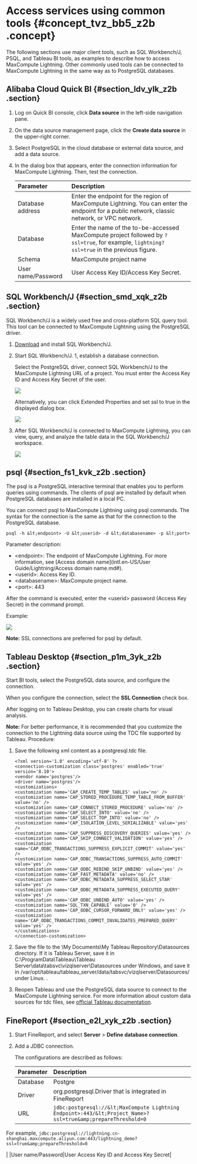 # Access services using common tools {#concept_tvz_bb5_z2b .concept}

The following sections use major client tools, such as SQL Workbench/J, PSQL, and Tableau BI tools, as examples to describe how to access MaxCompute Lightning. Other commonly used tools can be connected to MaxCompute Lightning in the same way as to PostgreSQL databases.

## Alibaba Cloud Quick BI {#section_ldv_ylk_z2b .section}

1.  Log on Quick BI console, click **Data source** in the left-side navigation pane.
2.  On the data source management page, click the **Create data source** in the upper-right corner.
3.  Select PostgreSQL in the cloud database or external data source, and add a data source.
4.  In the dialog box that appears, enter the connection information for MaxCompute Lightning. Then, test the connection.

    |Parameter|Description|
    |:--------|:----------|
    |Database address|Enter the endpoint for the region of MaxCompute Lightning. You can enter the endpoint for a public network, classic network, or VPC network.|
    |Database|Enter the name of the to-be-accessed MaxCompute project followed by `? ssl=true`, for example, `lightning? ssl=true` in the previous figure.|
    |Schema|MaxCompute project name|
    |User name/Password|User Access Key ID/Access Key Secret.|


## SQL Workbench/J {#section_smd_xqk_z2b .section}

SQL Workbench/J is a widely used free and cross-platform SQL query tool. This tool can be connected to MaxCompute Lightning using the PostgreSQL driver.

1.  [Download](http://www.sql-workbench.eu/downloads.html) and install SQL Workbench/J.
2.  Start SQL Workbench/J. 1, establish a database connection.

    Select the PostgreSQL driver, connect SQL Workbench/J to the MaxCompute Lightning URL of a project. You must enter the Access Key ID and Access Key Secret of the user.

    ![](http://static-aliyun-doc.oss-cn-hangzhou.aliyuncs.com/assets/img/20126/153689178911161_en-US.jpg)

    Alternatively, you can click Extended Properties and set ssl to true in the displayed dialog box.

    ![](http://static-aliyun-doc.oss-cn-hangzhou.aliyuncs.com/assets/img/20126/153689178911162_en-US.jpg)

3.  After SQL Workbench/J is connected to MaxCompute Lightning, you can view, query, and analyze the table data in the SQL Workbench/J workspace.

    ![](http://static-aliyun-doc.oss-cn-hangzhou.aliyuncs.com/assets/img/20126/153689178911163_en-US.jpg)


## psql {#section_fs1_kvk_z2b .section}

The psql is a PostgreSQL interactive terminal that enables you to perform queries using commands. The clients of psql are installed by default when PostgreSQL databases are installed in a local PC.

You can connect psql to MaxCompute Lightning using psql commands. The syntax for the connection is the same as that for the connection to the PostgreSQL database.

```
psql -h &lt;endpoint> -U &lt;userid> -d &lt;databasename> -p &lt;port>
```

Parameter description:

-   &lt;endpoint\>: The endpoint of MaxCompute Lightning. For more information, see [Access domain name](intl.en-US/User Guide/Lightning/Access domain name.md#).
-   &lt;userid\>: Access Key ID.
-   &lt;databasename\>: MaxCompute project name.
-   &lt;port\>: 443

After the command is executed, enter the &lt;userid\> password \(Access Key Secret\) in the command prompt.

Example:

![](http://static-aliyun-doc.oss-cn-hangzhou.aliyuncs.com/assets/img/20126/153689178911164_en-US.jpg)

**Note:** SSL connections are preferred for psql by default.

## Tableau Desktop {#section_p1m_3yk_z2b .section}

Start BI tools, select the PostgreSQL data source, and configure the connection.

When you configure the connection, select the **SSL Connection** check box.

After logging on to Tableau Desktop, you can create charts for visual analysis.

**Note:** For better performance, it is recommended that you customize the connection to the Lightning data source using the TDC file supported by Tableau. Procedure:

1.  Save the following xml content as a postgresql.tdc file.

    ```
    <?xml version='1.0' encoding='utf-8' ?>
    <connection-customization class='postgres' enabled='true' version='8.10'>
    <vendor name='postgres'/>
    <driver name='postgres'/>
    <customizations>
    <customization name='CAP_CREATE_TEMP_TABLES' value='no' />
    <customization name='CAP_STORED_PROCEDURE_TEMP_TABLE_FROM_BUFFER' value='no' />
    <customization name='CAP_CONNECT_STORED_PROCEDURE' value='no' />
    <customization name='CAP_SELECT_INTO' value='no' />
    <customization name='CAP_SELECT_TOP_INTO' value='no' />
    <customization name='CAP_ISOLATION_LEVEL_SERIALIZABLE' value='yes' />
    <customization name='CAP_SUPPRESS_DISCOVERY_QUERIES' value='yes' />
    <customization name='CAP_SKIP_CONNECT_VALIDATION' value='yes' />
    <customization name='CAP_ODBC_TRANSACTIONS_SUPPRESS_EXPLICIT_COMMIT' value='yes' />
    <customization name='CAP_ODBC_TRANSACTIONS_SUPPRESS_AUTO_COMMIT' value='yes' />
    <customization name='CAP_ODBC_REBIND_SKIP_UNBIND' value='yes' />
    <customization name='CAP_FAST_METADATA' value='no' />
    <customization name='CAP_ODBC_METADATA_SUPPRESS_SELECT_STAR' value='yes' />
    <customization name='CAP_ODBC_METADATA_SUPPRESS_EXECUTED_QUERY' value='yes' />
    <customization name='CAP_ODBC_UNBIND_AUTO' value='yes' />
    <customization name='SQL_TXN_CAPABLE' value='0' />
    <customization name='CAP_ODBC_CURSOR_FORWARD_ONLY' value='yes' />
    <customization name='CAP_ODBC_TRANSACTIONS_COMMIT_INVALIDATES_PREPARED_QUERY' value='yes' />
    </customizations>
    </connection-customization>
    ```

2.  Save the file to the \\My Documents\\My Tableau Repository\\Datasources directory. If it is Tableau Server, save it in C:\\ProgramData\\Tableau\\Tableau Server\\data\\tabsvc\\vizqlserver\\Datasources under Windows, and save it in /var/opt/tableau/tableau\_server/data/tabsvc/vizqlserver/Datasources/ under Linux. .
3.  Reopen Tableau and use the PostgreSQL data source to connect to the MaxCompute Lightning service. For more information about custom data sources for tdc files, see [official Tableau documentation](https://onlinehelp.tableau.com/current/pro/desktop/en-us/odbc_customize.html#global_tdc).

## FineReport {#section_e2l_xyk_z2b .section}

1.  Start FineReport, and select **Server** \> **Define database connection**.
2.  Add a JDBC connection.

    The configurations are described as follows:

    |Parameter|Description|
    |:--------|:----------|
    |Database|Postgre|
    |Driver|org.postgresql.Driver that is integrated in FineReport|
    |URL| `jdbc:postgresql://&lt;MaxCompute Lightning Endpoint>:443/&lt;Project_Name>? ssl=true&amp;prepareThreshold=0`

 For example, `jdbc:postgresql://lightning.cn-shanghai.maxcompute.aliyun.com:443/lightning_demo? ssl=true&amp;prepareThreshold=0`

 |
    |User name/Password|User Access Key ID and Access Key Secret|


